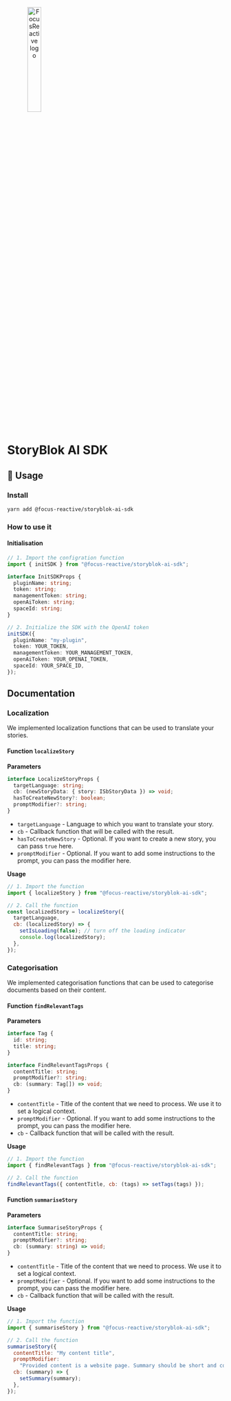 <a  href="https://focusreactive.com/"  align="center">
		<img width="25%" height="auto" src="https://cdn.sanity.io/images/vftxng62/production/25e191578a3c3d4ddfaf69c5f6f7070aead0bff4-507x168.png?auto=format"  alt="FocusReactive logo">
</a>

# StoryBlok AI SDK

## 🚀 Usage

### Install

```sh
yarn add @focus-reactive/storyblok-ai-sdk
```

### How to use it

#### Initialisation

```typescript
// 1. Import the configration function
import { initSDK } from "@focus-reactive/storyblok-ai-sdk";

interface InitSDKProps {
  pluginName: string;
  token: string;
  managementToken: string;
  openAiToken: string;
  spaceId: string;
}

// 2. Initialize the SDK with the OpenAI token
initSDK({
  pluginName: "my-plugin",
  token: YOUR_TOKEN,
  managementToken: YOUR_MANAGEMENT_TOKEN,
  openAiToken: YOUR_OPENAI_TOKEN,
  spaceId: YOUR_SPACE_ID,
});
```

## Documentation

### Localization

We implemented localization functions that can be used to translate your stories.

#### Function **`localizeStory`**

**Parameters**

```typescript
interface LocalizeStoryProps {
  targetLanguage: string;
  cb: (newStoryData: { story: ISbStoryData }) => void;
  hasToCreateNewStory?: boolean;
  promptModifier?: string;
}
```

- `targetLanguage` - Language to which you want to translate your story.
- `cb` - Callback function that will be called with the result.
- `hasToCreateNewStory` - Optional. If you want to create a new story, you can pass `true` here.
- `promptModifier` - Optional. If you want to add some instructions to the prompt, you can pass the modifier here.

**Usage**

```javascript
// 1. Import the function
import { localizeStory } from "@focus-reactive/storyblok-ai-sdk";

// 2. Call the function
const localizedStory = localizeStory({
  targetLanguage,
  cb: (localizedStory) => {
    setIsLoading(false); // turn off the loading indicator
    console.log(localizedStory);
  },
});
```

### Categorisation

We implemented categorisation functions that can be used to categorise documents based on their content.

#### Function **`findRelevantTags`**

**Parameters**

```typescript
interface Tag {
  id: string;
  title: string;
}

interface FindRelevantTagsProps {
  contentTitle: string;
  promptModifier?: string;
  cb: (summary: Tag[]) => void;
}
```

- `contentTitle` - Title of the content that we need to process. We use it to set a logical context.
- `promptModifier` - Optional. If you want to add some instructions to the prompt, you can pass the modifier here.
- `cb` - Callback function that will be called with the result.

**Usage**

```javascript
// 1. Import the function
import { findRelevantTags } from "@focus-reactive/storyblok-ai-sdk";

// 2. Call the function
findRelevantTags({ contentTitle, cb: (tags) => setTags(tags) });
```

#### Function **`summariseStory`**

**Parameters**

```typescript
interface SummariseStoryProps {
  contentTitle: string;
  promptModifier?: string;
  cb: (summary: string) => void;
}
```

- `contentTitle` - Title of the content that we need to process. We use it to set a logical context.
- `promptModifier` - Optional. If you want to add some instructions to the prompt, you can pass the modifier here.
- `cb` - Callback function that will be called with the result.

**Usage**

```javascript
// 1. Import the function
import { summariseStory } from "@focus-reactive/storyblok-ai-sdk";

// 2. Call the function
summariseStory({
  contentTitle: "My content title",
  promptModifier:
    "Provided content is a website page. Summary should be short and concise.",
  cb: (summary) => {
    setSummary(summary);
  },
});
```
